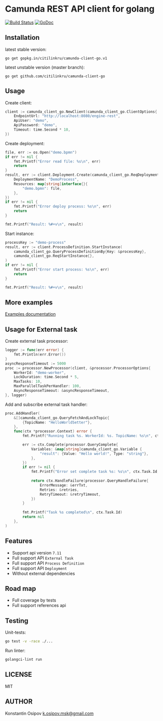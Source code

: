 # Camunda REST API client for golang
[![Build Status](https://travis-ci.org/citilinkru/camunda-client-go.svg?branch=master)](https://travis-ci.org/citilinkru/camunda-client-go)&nbsp;[![GoDoc](https://godoc.org/github.com/citilinkru/camunda-client-go?status.svg)](https://godoc.org/github.com/citilinkru/camunda-client-go)

Installation
-----------
latest stable version:

	go get gopkg.in/citilinkru/camunda-client-go.v1

latest unstable version (master branch):

	go get github.com/citilinkru/camunda-client-go
	
Usage
-----------

Create client:
```go
client := camunda_client_go.NewClient(camunda_client_go.ClientOptions{
	EndpointUrl: "http://localhost:8080/engine-rest",
    ApiUser: "demo",
    ApiPassword: "demo",
    Timeout: time.Second * 10,
})
```

Create deployment:
```go
file, err := os.Open("demo.bpmn")
if err != nil {
    fmt.Printf("Error read file: %s\n", err)
    return
}
result, err := client.Deployment.Create(camunda_client_go.ReqDeploymentCreate{
    DeploymentName: "DemoProcess",
    Resources: map[string]interface{}{
        "demo.bpmn": file,
    },
})
if err != nil {
    fmt.Printf("Error deploy process: %s\n", err)
    return
}

fmt.Printf("Result: %#+v\n", result)
```

Start instance:
```go
processKey := "demo-process"
result, err := client.ProcessDefinition.StartInstance(
	camunda_client_go.QueryProcessDefinitionBy{Key: &processKey},
	camunda_client_go.ReqStartInstance{},
)
if err != nil {
    fmt.Printf("Error start process: %s\n", err)
    return
}

fmt.Printf("Result: %#+v\n", result)
```

More examples
-----------
[Examples documentation](examples/README.md)

Usage for External task
-----------

Create external task processor:
```go
logger := func(err error) {
	fmt.Println(err.Error())
}
asyncResponseTimeout := 5000
proc := processor.NewProcessor(client, &processor.ProcessorOptions{
    WorkerId: "demo-worker",
    LockDuration: time.Second * 5,
    MaxTasks: 10,
    MaxParallelTaskPerHandler: 100,
    AsyncResponseTimeout: &asyncResponseTimeout,
}, logger)
```

Add and subscribe external task handler: 
```go
proc.AddHandler(
    &[]camunda_client_go.QueryFetchAndLockTopic{
        {TopicName: "HelloWorldSetter"},
    },
    func(ctx *processor.Context) error {
        fmt.Printf("Running task %s. WorkerId: %s. TopicName: %s\n", ctx.Task.Id, ctx.Task.WorkerId, ctx.Task.TopicName)

        err := ctx.Complete(processor.QueryComplete{
            Variables: &map[string]camunda_client_go.Variable {
                "result": {Value: "Hello world!", Type: "string"},
            },
        })
        if err != nil {
            fmt.Printf("Error set complete task %s: %s\n", ctx.Task.Id, err)
            
            return ctx.HandleFailure(processor.QueryHandleFailure{
                ErrorMessage: &errTxt,
                Retries: &retries,
                RetryTimeout: &retryTimeout,
            })
        }
        
        fmt.Printf("Task %s completed\n", ctx.Task.Id)
        return nil
    },
)
```

Features
-----------

* Support api version `7.11`
* Full support API `External Task`
* Full support API `Process Definition`
* Full support API `Deployment`
* Without external dependencies

Road map
-----------

* Full coverage by tests
* Full support references api

Testing
-----------
Unit-tests:
```bash
go test -v -race ./...
```

Run linter:
```bash
golangci-lint run
```

LICENSE
-----------
MIT

AUTHOR
-----------
Konstantin Osipov <k.osipov.msk@gmail.com>